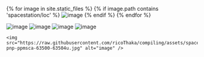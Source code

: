 {% for image in site.static_files %}
    {% if image.path contains 'spacestation/loc' %}
        <img src="https://raw.githubusercontent.com/ricoThaka/compiling/refs/heads/master{{ site.baseurl }}{{ image.path }}" alt="image" />
    {% endif %}
{% endfor %}

<img src="https://raw.githubusercontent.com/ricoThaka/compiling/refs/heads/master/assets/spacestation/loc/master-pnp-ppmsca-62600-62669u.jpg" alt="image" />



<img src="https://raw.githubusercontent.com/ricoThaka/compiling/assets/spacestation/loc/master-pnp-ppmsca-62900-62978u.jpg" alt="image" />
          


<img src="https://raw.githubusercontent.com/ricoThaka/compiling/assets/spacestation/loc/master-pnp-ppmsca-62900-62981u.jpg" alt="image" />



<img src="https://raw.githubusercontent.com/ricoThaka/compiling/assets/spacestation/loc/master-pnp-ppmsca-63400-63497u.jpg" alt="image" />



    <img src="https://raw.githubusercontent.com/ricoThaka/compiling/assets/spacestation/loc/master-pnp-ppmsca-63500-63504u.jpg" alt="image" />

# 

